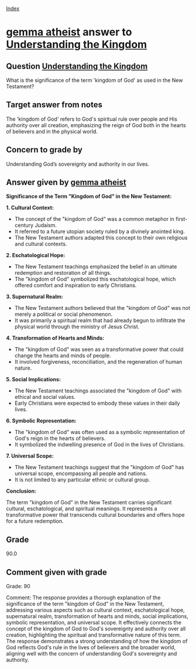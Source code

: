
[Index](../../index.md)
# [gemma atheist](../../answering_models/gemma_atheist.md) answer to [Understanding the Kingdom](../../questions/Understanding_the_Kingdom.md)

## Question [Understanding the Kingdom](../../questions/Understanding_the_Kingdom.md)
What is the significance of the term 'kingdom of God' as used in the New Testament?

## Target answer from notes
The 'kingdom of God' refers to God's spiritual rule over people and His authority over all creation, emphasizing the reign of God both in the hearts of believers and in the physical world.

## Concern to grade by
Understanding God’s sovereignty and authority in our lives.

## Answer given by [gemma atheist](../../answering_models/gemma_atheist.md)
**Significance of the Term "Kingdom of God" in the New Testament:**

**1. Cultural Context:**

* The concept of the "kingdom of God" was a common metaphor in first-century Judaism.
* It referred to a future utopian society ruled by a divinely anointed king.
* The New Testament authors adapted this concept to their own religious and cultural contexts.

**2. Eschatological Hope:**

* The New Testament teachings emphasized the belief in an ultimate redemption and restoration of all things.
* The "kingdom of God" symbolized this eschatological hope, which offered comfort and inspiration to early Christians.

**3. Supernatural Realm:**

* The New Testament authors believed that the "kingdom of God" was not merely a political or social phenomenon.
* It was primarily a spiritual realm that had already begun to infiltrate the physical world through the ministry of Jesus Christ.

**4. Transformation of Hearts and Minds:**

* The "kingdom of God" was seen as a transformative power that could change the hearts and minds of people.
* It involved forgiveness, reconciliation, and the regeneration of human nature.

**5. Social Implications:**

* The New Testament teachings associated the "kingdom of God" with ethical and social values.
* Early Christians were expected to embody these values in their daily lives.

**6. Symbolic Representation:**

* The "kingdom of God" was often used as a symbolic representation of God's reign in the hearts of believers.
* It symbolized the indwelling presence of God in the lives of Christians.

**7. Universal Scope:**

* The New Testament teachings suggest that the "kingdom of God" has universal scope, encompassing all people and nations.
* It is not limited to any particular ethnic or cultural group.

**Conclusion:**

The term "kingdom of God" in the New Testament carries significant cultural, eschatological, and spiritual meanings. It represents a transformative power that transcends cultural boundaries and offers hope for a future redemption.

## Grade
90.0

## Comment given with grade
Grade: 90

Comment: The response provides a thorough explanation of the significance of the term "kingdom of God" in the New Testament, addressing various aspects such as cultural context, eschatological hope, supernatural realm, transformation of hearts and minds, social implications, symbolic representation, and universal scope. It effectively connects the concept of the kingdom of God to God's sovereignty and authority over all creation, highlighting the spiritual and transformative nature of this term. The response demonstrates a strong understanding of how the kingdom of God reflects God's rule in the lives of believers and the broader world, aligning well with the concern of understanding God's sovereignty and authority.
